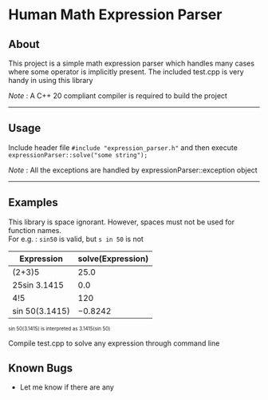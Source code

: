# Human Math Expression Parser

## About
This project is a simple math expression parser which handles many cases where some operator is implicitly present. The included test.cpp is very handy in using this library

*Note* : A C++ 20 compliant compiler is required to build the project

---
## Usage
Include header file
`#include "expression_parser.h"`
and then execute
`expressionParser::solve("some string");`

*Note* : All the exceptions are handled by expressionParser::exception object

---
## Examples

This library is space ignorant. However, spaces must not be used for function names.  
For e.g. : `sin50` is valid, but `s in 50` is not

| Expression | solve(Expression) |
| ---------- | ----------------- |
| (2+3)5 | 25.0 |
| 25sin 3.1415 | 0.0 |
| 4!5 | 120 |
| sin 50(3.1415) | −0.8242 |

<sup><sub>sin 50(3.1415) is interpreted as 3.1415(sin 50)</sub></sup>


Compile test.cpp to solve any expression through command line

## Known Bugs
* Let me know if there are any
